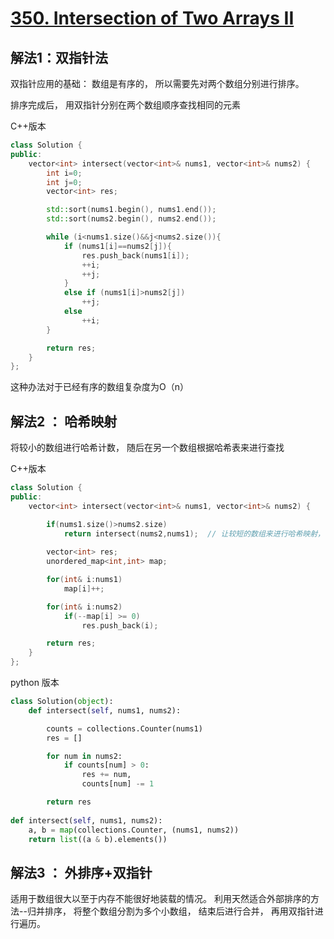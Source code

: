 # [350. Intersection of Two Arrays II](https://leetcode-cn.com/problems/intersection-of-two-arrays-ii/)

## 解法1：双指针法

双指针应用的基础： 数组是有序的， 所以需要先对两个数组分别进行排序。

排序完成后， 用双指针分别在两个数组顺序查找相同的元素

C++版本

```c++
class Solution {
public:
    vector<int> intersect(vector<int>& nums1, vector<int>& nums2) {
        int i=0;
        int j=0;
        vector<int> res;

        std::sort(nums1.begin(), nums1.end());
        std::sort(nums2.begin(), nums2.end());

        while (i<nums1.size()&&j<nums2.size()){
            if (nums1[i]==nums2[j]){
                res.push_back(nums1[i]);
                ++i;
                ++j;
            }
            else if (nums1[i]>nums2[j])
                ++j;
            else 
                ++i;
        }

        return res;
    }
};
```

这种办法对于已经有序的数组复杂度为O（n）



## 解法2 ： 哈希映射

将较小的数组进行哈希计数， 随后在另一个数组根据哈希表来进行查找

C++版本

```c++
class Solution {
public:
    vector<int> intersect(vector<int>& nums1, vector<int>& nums2) {

        if(nums1.size()>nums2.size)
            return intersect(nums2,nums1);  // 让较短的数组来进行哈希映射， 节省内存
    
        vector<int> res;
        unordered_map<int,int> map;

        for(int& i:nums1)
            map[i]++;

        for(int& i:nums2)       
            if(--map[i] >= 0)
                res.push_back(i);

        return res;
    }
};
```

python 版本

```python
class Solution(object):
    def intersect(self, nums1, nums2):

        counts = collections.Counter(nums1)
        res = []

        for num in nums2:
            if counts[num] > 0:
                res += num,
                counts[num] -= 1

        return res
        
def intersect(self, nums1, nums2):
    a, b = map(collections.Counter, (nums1, nums2))
    return list((a & b).elements())
```



## 解法3 ： 外排序+双指针

适用于数组很大以至于内存不能很好地装载的情况。 利用天然适合外部排序的方法--归并排序， 将整个数组分割为多个小数组， 结束后进行合并， 再用双指针进行遍历。